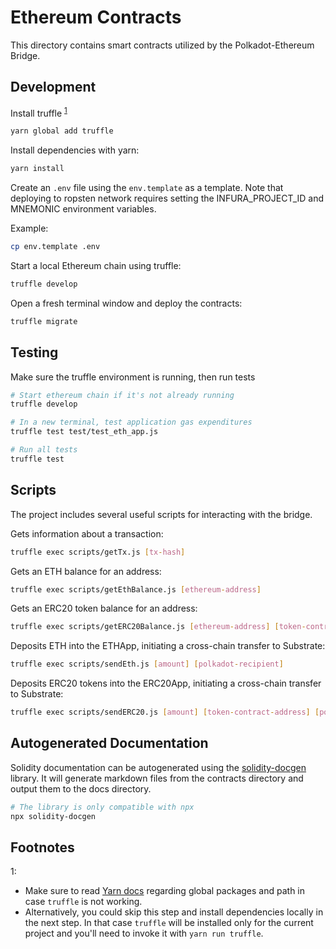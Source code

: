 # Ethereum Contracts

This directory contains smart contracts utilized by the Polkadot-Ethereum Bridge.

## Development

Install truffle <sup id="a1">[1](#f1)</sup>
```bash
yarn global add truffle
```

Install dependencies with yarn:

```bash
yarn install
```

Create an `.env` file using the `env.template` as a template. Note that deploying to ropsten network requires setting the INFURA_PROJECT_ID and MNEMONIC environment variables.

Example:

```bash
cp env.template .env
```

Start a local Ethereum chain using truffle:

```bash
truffle develop
```

Open a fresh terminal window and deploy the contracts:

```bash
truffle migrate
```

## Testing

Make sure the truffle environment is running, then run tests

```bash
# Start ethereum chain if it's not already running
truffle develop

# In a new terminal, test application gas expenditures
truffle test test/test_eth_app.js

# Run all tests
truffle test
```

## Scripts

The project includes several useful scripts for interacting with the bridge.

Gets information about a transaction:

``` bash
truffle exec scripts/getTx.js [tx-hash]
```

Gets an ETH balance for an address:

``` bash
truffle exec scripts/getEthBalance.js [ethereum-address]
```

Gets an ERC20 token balance for an address:

``` bash
truffle exec scripts/getERC20Balance.js [ethereum-address] [token-contract-address]
```

Deposits ETH into the ETHApp, initiating a cross-chain transfer to Substrate:

``` bash
truffle exec scripts/sendEth.js [amount] [polkadot-recipient]
```

Deposits ERC20 tokens into the ERC20App, initiating a cross-chain transfer to Substrate:

``` bash
truffle exec scripts/sendERC20.js [amount] [token-contract-address] [polkadot-recipient]
```


## Autogenerated Documentation

Solidity documentation can be autogenerated using the [solidity-docgen](https://github.com/OpenZeppelin/solidity-docgen) library. It will generate markdown files from the contracts directory and output them to the docs directory.

```bash
# The library is only compatible with npx
npx solidity-docgen
```

## Footnotes

<span id="f1">1</span>:
* Make sure to read [Yarn docs](https://classic.yarnpkg.com/en/docs/cli/global/) regarding global packages and path in case `truffle` is not working.
* Alternatively, you could skip this step and install dependencies locally in the next step. In that case `truffle` will be installed only for the current project and you'll need to invoke it with `yarn run truffle`.
